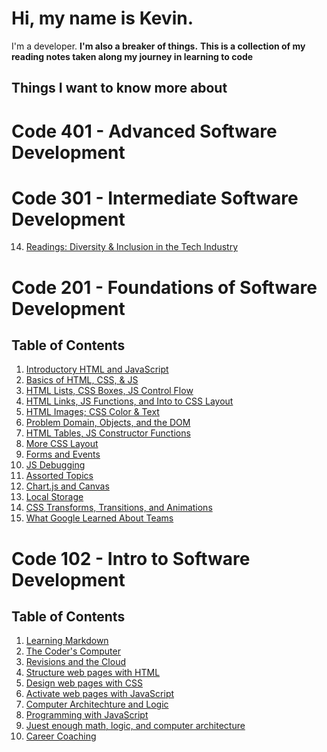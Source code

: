 # Hi, my name is Kevin.
I'm a developer.
**I'm also a breaker of things.**
**This is a collection of my reading notes taken along my journey in learning to code**

## Things I want to know more about

# **Code 401 - Advanced Software Development**

# **Code 301 - Intermediate Software Development**


14. [Readings: Diversity & Inclusion in the Tech Industry](https://github.com/kevinhenry/reading-notes/blob/main/Read:%20Class%2014)


# **Code 201 - Foundations of Software Development**

## Table of Contents

1. [Introductory HTML and JavaScript](https://github.com/kevinhenry/reading-notes/blob/main/class-01.md)
2. [Basics of HTML, CSS, & JS](https://github.com/kevinhenry/reading-notes/blob/main/class-02.md)
3. [HTML Lists, CSS Boxes, JS Control Flow](https://github.com/kevinhenry/reading-notes/blob/main/class-03.md)
4. [HTML Links, JS Functions, and Into to CSS Layout](https://github.com/kevinhenry/reading-notes/blob/main/class-04.md)
5. [HTML Images; CSS Color & Text](https://github.com/kevinhenry/reading-notes/blob/main/class-05.md)
6. [Problem Domain, Objects, and the DOM](https://github.com/kevinhenry/reading-notes/blob/main/class-06.md)
7. [HTML Tables, JS Constructor Functions](https://github.com/kevinhenry/reading-notes/blob/main/class-07.md)
8. [More CSS Layout](https://github.com/kevinhenry/reading-notes/blob/main/class-08.md)
9. [Forms and Events](https://github.com/kevinhenry/reading-notes/blob/main/class-09.md)
10. [JS Debugging](https://github.com/kevinhenry/reading-notes/blob/main/class-10.md)
11. [Assorted Topics](https://github.com/kevinhenry/reading-notes/blob/main/class-11.md)
12. [Chart.js and Canvas](https://github.com/kevinhenry/reading-notes/blob/main/class-12.md)
13. [Local Storage](https://github.com/kevinhenry/reading-notes/blob/main/class-13.md)
14. [CSS Transforms, Transitions, and Animations](https://github.com/kevinhenry/reading-notes/blob/main/class-14a.md)
15. [What Google Learned About Teams](https://github.com/kevinhenry/reading-notes/blob/main/class-14b.md)


# **Code 102 - Intro to Software Development**

## Table of Contents
1. [Learning Markdown](https://github.com/kevinhenry/reading-notes/blob/main/day1.md)
2. [The Coder's Computer](https://github.com/kevinhenry/reading-notes/blob/main/day2.md)
3. [Revisions and the Cloud](https://github.com/kevinhenry/reading-notes/blob/main/day3.md)
4. [Structure web pages with HTML](https://github.com/kevinhenry/reading-notes/blob/main/day4.md)
5. [Design web pages with CSS](https://github.com/kevinhenry/reading-notes/blob/main/day5.md)
6. [Activate web pages with JavaScript](https://github.com/kevinhenry/reading-notes/blob/main/day6a.md)
6. [Computer Architechture and Logic](https://github.com/kevinhenry/reading-notes/blob/main/day6b.md)
7. [Programming with JavaScript](https://github.com/kevinhenry/reading-notes/blob/main/day7.md)
8. [Juest enough math, logic, and computer architecture](https://github.com/kevinhenry/reading-notes/blob/main/day8.md)
9. [Career Coaching](https://github.com/kevinhenry/reading-notes/blob/main/day9.md)
